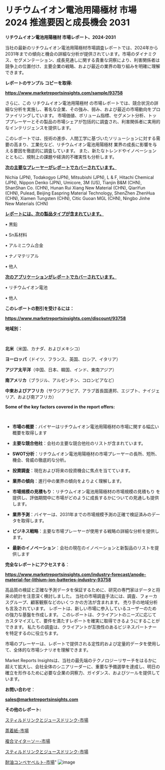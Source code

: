 # リチウムイオン電池用陽極材 市場 2024 推進要因と成長機会 2031

<strong>リチウムイオン電池用陽極材 市場レポート、2024-2031</strong>

当社の最新のリチウムイオン電池用陽極材市場調査レポートでは、2024年から2031年までの傾向と機会の詳細な分析が提供されています。市場のダイナミクス、セグメンテーション、成長見通しに関する貴重な洞察により、利害関係者は競争上の位置付け、主要企業の戦略、および最近の業界の取り組みを明確に理解できます。



<strong>レポートのサンプル コピーを取得:</strong> <a href=https://www.marketreportsinsights.com/sample/93758>

<strong><u>https://www.marketreportsinsights.com/sample/93758</u></strong></a>

さらに、この リチウムイオン電池用陽極材 の市場レポートでは、競合状況の詳細な分析を実施し、著名な企業、その強み、弱み、および最近の市場動向をプロファイリングしています。 市場価値、ボリューム指標、セグメント分析、トッププレーヤーとその製品の市場シェアが包括的に調査され、利害関係者に実用的なインテリジェンスを提供します。

このレポートでは、技術の進歩、人間工学に基づいたソリューションに対する需要の高まり、工業化など、リチウムイオン電池用陽極材 業界の成長に影響を与える要因を徹底的に調査しています。 また、新たなトレンドやイノベーションとともに、規制上の課題や経済的不確実性も分析します。



<strong><u>次の主要なプレーヤーがレポートでカバーされています。</u></strong>

Nichia (JPN), Todakogyo (JPN), Mitsubishi (JPN), L & F, Hitachi Chemical (JPN), Nippon Denko (JPN), Umicore, 3M (US), Tianjin B&M (CHN), ShanShan Co. (CHN), Hunan Rui Xiang New Material (CHN), QianYun (CHN), Pulead, Beijing Easpring Material Technology, ShenZhen ZhenHua (CHN), Xiamen Tungsten (CHN), Citic Guoan MGL (CHN), Ningbo Jinhe New Materials (CHN)



<strong><u><b>レポートには、次の製品タイプが含まれています。</b></u></strong>

• 黒鉛

• Sn系材料

• アルミニウム合金

• ナノマテリアル

• 他人



<strong><u><b>次のアプリケーションがレポートでカバーされています。</b></u></strong>

• リチウムイオン電池

• 他人



<strong><b>このレポートの割引を受けるには：</b></strong>

<a href=https://www.marketreportsinsights.com/discount/93758>

<strong><u>https://www.marketreportsinsights.com/discount/93758</u></strong></a>



<strong>地域別：</strong>

<strong> </strong>



<strong>北米</strong>（米国、カナダ、およびメキシコ）



<strong>ヨーロッパ</strong>（ドイツ、フランス、英国、ロシア、イタリア）



<strong>アジア太平洋</strong>（中国、日本、韓国、インド、東南アジア）



<strong>南アメリカ</strong>（ブラジル、アルゼンチン、コロンビアなど）



<strong>中東およびアフリカ</strong>（サウジアラビア、アラブ首長国連邦、エジプト、ナイジェリア、および南アフリカ）



<strong>Some of the key factors covered in the report offers:</strong>

<strong> </strong>
<ul>
  <li>

<strong>市場の概要</strong>：バイヤーはリチウムイオン電池用陽極材の市場に関する幅広い概要を取得します</li>
  <li>

<strong>主要な競合他社</strong>：会社の主要な競合他社のリストが含まれています。</li>
  <li>

<strong>SWOT分析</strong>：リチウムイオン電池用陽極材の市場プレーヤーの長所、短所、機会、脅威の徹底的な分析。</li>
  <li>

<strong>投資調査</strong>：現在および将来の投資機会に焦点を当てています。</li>
  <li>

<strong>業界の傾向</strong>：進行中の業界の傾向をよりよく理解します。</li>
  <li>

<strong>市場規模の見積もり</strong>：リチウムイオン電池用陽極材の市場規模の見積もり を提供し、評価期間中に市場がどのように成長するかについての見通しも提供します。</li>
  <li>

<strong>業界予測</strong>：バイヤーは、2031年までの市場規模予測の正確で検証済みのデータを取得します。</li>
  <li>

<strong>ビジネス戦略</strong>：主要な市場プレーヤーが使用する戦略の詳細な分析を提供します。</li>
  <li>

<strong>最新のイノベーション</strong>：会社の現在のイノベーションと新製品のリストを提供します</li>
</ul>


<strong>完全なレポートにアクセスする</strong>：

<a href=https://www.marketreportsinsights.com/industry-forecast/anode-material-for-lithium-ion-batteries-industry-93758>

<strong><u>https://www.marketreportsinsights.com/industry-forecast/anode-material-for-lithium-ion-batteries-industry-93758</u></strong></a>

高品質の検証と正確な予測データを保証するために、研究の専門家はデータと将来の統計を注意深く検討しました。 当社の市場調査手法には、調査、フォーカスグループ、顧客観察などのいくつ かの方法が含まれます。 売り手の地域分析も言及されています。 レポートは、新しい市場に参入しているユーザーのための強力な基盤を作成します。 このレポートは、クライアントのニーズに応じてカスタマイズして、要件を満たすレポートを確実に取得できるようにすることができます。 私たちの調査は、クライアントが互換性のあるビジネスパートナーを特定するのに役立ちます。

市場のプレーヤーは、レポートで提供される定性的および定量的データを使用して、全体的な市場シナリオを理解できます。

Market Reports Insightsは、当社の最先端のテクノロジーリサーチをはるかに超えて拡大し、会社全体のシニアリーダーに、重要な予備選挙を達成し、明日の確立を形作るために必要な企業の洞察力、ガイダンス、およびツールを提供しています。



<strong><b>お問い合わせ</b></strong>：

<a href=mailto:sales@marketreportsinsights.com>

<strong><u>sales@marketreportsinsights.com</u></strong></a>



<strong>その他のレポート:</strong>

<a href=https://www.linkedin.com/pulse/スティルドリンクとジュースドリンク-市場-2023-競争分析と事業成長-bwqff/>スティルドリンクとジュースドリンク-市場</a>

<a href=https://www.linkedin.com/pulse/蒸着紙-市場-2023-総利益と主要ベンダー-2030-data-dive-discoveries-24-analysis-6ofbf/>蒸着紙-市場</a>

<a href=https://www.linkedin.com/pulse/複合マイターソー-市場-2023-収益と成長ドライバー-2030-analytics-achievers-24-analysis-cwv2f/>複合マイターソー-市場</a>

<a href=https://www.linkedin.com/pulse/スティルドリンクとジュースドリンク-市場-2023-最新の-cagr-jpv3f/>スティルドリンクとジュースドリンク-市場</a>

<a href=https://www.linkedin.com/pulse/耐油コンベヤベルト-市場-2023-競争分析と事業成長-2030-analytics-achievers-24-analysis-sgfff/>耐油コンベヤベルト-市場</a>"
![image](https://github.com/gayatriri2/Market-Trends/assets/166717496/0f9d07f6-07dc-441a-9b48-5efc4394a237)
